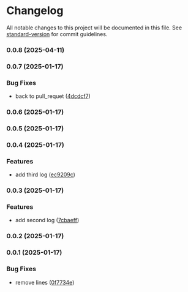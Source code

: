 # Changelog

All notable changes to this project will be documented in this file. See [standard-version](https://github.com/conventional-changelog/standard-version) for commit guidelines.

### 0.0.8 (2025-04-11)

### 0.0.7 (2025-01-17)


### Bug Fixes

* back to  pull_requet ([4dcdcf7](https://github.com/Alex69222/versions_test/commit/4dcdcf7d2dec7e83c3ab89794bbac64b1da43b05))

### 0.0.6 (2025-01-17)

### 0.0.5 (2025-01-17)

### 0.0.4 (2025-01-17)


### Features

* add third log ([ec9209c](https://github.com/Alex69222/versions_test/commit/ec9209cf99e61cf313c1da0729f8dd5e933d96a8))

### 0.0.3 (2025-01-17)


### Features

* add second log ([7cbaeff](https://github.com/Alex69222/versions_test/commit/7cbaeffa59f4069cd48f38e32d7535003ef9556b))

### 0.0.2 (2025-01-17)

### 0.0.1 (2025-01-17)


### Bug Fixes

* remove lines ([0f7734e](https://github.com/Alex69222/versions_test/commit/0f7734e5ccf9b8021b81242066ff2c48ed601560))
